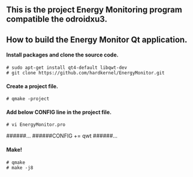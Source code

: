 ## This is the project Energy Monitoring program compatible the odroidxu3.
## How to build the Energy Monitor Qt application.

#### Install packages and clone the source code.

```
# sudo apt-get install qt4-default libqwt-dev
# git clone https://github.com/hardkernel/EnergyMonitor.git
```

#### Create a project file.
```
# qmake -project
```

#### Add below CONFIG line in the project file.
```
# vi EnergyMonitor.pro
```
######...
######CONFIG += qwt
######...

#### Make!
```
# qmake
# make -j8
```
